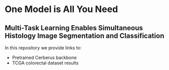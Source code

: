 # One Model is All You Need

## Multi-Task Learning Enables Simultaneous Histology Image Segmentation and Classification

In this repository we provide links to:

- Pretrained Cerberus backbone
- TCGA colorectal dataset results
